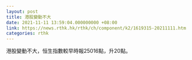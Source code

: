 ```yaml
---
layout: post
title: 港股變動不大
date: 2021-11-11 13:59:04.000000000 +08:00
link: https://news.rthk.hk/rthk/ch/component/k2/1619315-20211111.htm
categories: rthk
---
```


港股變動不大，恒生指數較早時報25016點，升20點。
